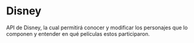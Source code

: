# Disney
API de Disney, la cual permitirá conocer y modificar los personajes que lo componen y entender en qué películas estos participaron.  
